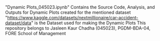 "Dynamic Plots_045023.ipynb" Contains the Source Code, Analysis, and Outputs for Dynamic Plots created for the mentioned dataset
"https://www.kaggle.com/datasets/nextmillionaire/car-accident-dataset/data" is the Dataset used for making the Dynamic Plots
This repository belongs to Jasleen Kaur Chadha (045023), PGDM-BDA-04, FORE School of Management
